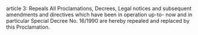 article 3: Repeals
All Proclamations, Decrees, Legal notices and subsequent amendments and directives which have been in operation up-to- now and in particular Special Decree No. 16&#x2F;1990 are hereby repealed and replaced by this Proclamation. 
<ul>
</ul>